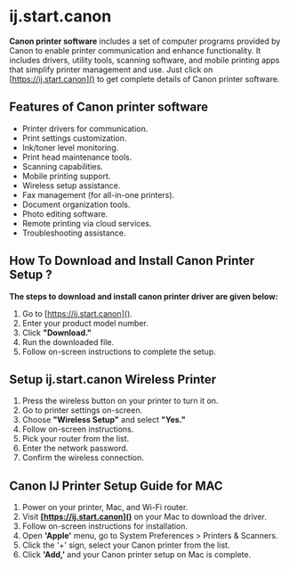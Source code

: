 # ij.start.canon 



**Canon printer software** includes a set of computer programs provided by Canon to enable printer communication and enhance functionality. It includes drivers, utility tools, scanning software, and mobile printing apps that simplify printer management and use. Just click on [https://ij.start.canon]() to get complete details of Canon printer software.



## Features of Canon printer software 

* Printer drivers for communication.
* Print settings customization.
* Ink/toner level monitoring.
* Print head maintenance tools.
* Scanning capabilities.
* Mobile printing support.
* Wireless setup assistance.
* Fax management (for all-in-one printers).
* Document organization tools.
* Photo editing software.
* Remote printing via cloud services.
* Troubleshooting assistance.



## How To Download and Install Canon Printer Setup ?

**The steps to download and install canon printer driver are given below:**

1. Go to [https://ij.start.canon]().
2. Enter your product model number.
3. Click **"Download."**
4. Run the downloaded file.
5. Follow on-screen instructions to complete the setup.



## Setup ij.start.canon Wireless Printer

1. Press the wireless button on your printer to turn it on.
2. Go to printer settings on-screen.
3. Choose **"Wireless Setup"** and select **"Yes."**
4. Follow on-screen instructions.
5. Pick your router from the list.
6. Enter the network password.
7. Confirm the wireless connection.


## Canon IJ Printer Setup Guide for MAC


1. Power on your printer, Mac, and Wi-Fi router.
2. Visit **[https://ij.start.canon]()** on your Mac to download the driver.
3. Follow on-screen instructions for installation.
4. Open **'Apple'** menu, go to System Preferences > Printers & Scanners.
5. Click the '+' sign, select your Canon printer from the list.
6. Click **'Add,'** and your Canon printer setup on Mac is complete.



